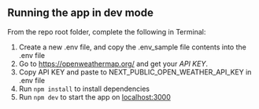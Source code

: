 ## Running the app in dev mode

From the repo root folder, complete the following in Terminal:

1. Create a new .env file, and copy the .env_sample file contents into the .env file
2. Go to https://openweathermap.org/ and get your _API KEY_.
3. Copy API KEY and paste to NEXT_PUBLIC_OPEN_WEATHER_API_KEY in .env file
4. Run `npm install` to install dependencies
5. Run `npm dev` to start the app on [localhost:3000](http://localhost:3000)
